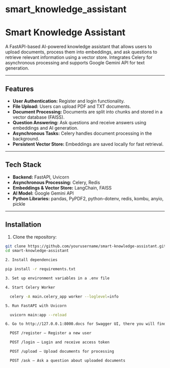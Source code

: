 # smart_knowledge_assistant

# Smart Knowledge Assistant

A FastAPI-based AI-powered knowledge assistant that allows users to upload documents, process them into embeddings, and ask questions to retrieve relevant information using a vector store. Integrates Celery for asynchronous processing and supports Google Gemini API for text generation.

---

## Features

- **User Authentication:** Register and login functionality.
- **File Upload:** Users can upload PDF and TXT documents.
- **Document Processing:** Documents are split into chunks and stored in a vector database (FAISS).
- **Question Answering:** Ask questions and receive answers using embeddings and AI generation.
- **Asynchronous Tasks:** Celery handles document processing in the background.
- **Persistent Vector Store:** Embeddings are saved locally for fast retrieval.

---

## Tech Stack

- **Backend:** FastAPI, Uvicorn
- **Asynchronous Processing:** Celery, Redis
- **Embeddings & Vector Store:** LangChain, FAISS
- **AI Model:** Google Gemini API
- **Python Libraries:** pandas, PyPDF2, python-dotenv, redis, kombu, anyio, pickle

---

## Installation

1. Clone the repository:

```bash
git clone https://github.com/yourusername/smart-knowledge-assistant.git
cd smart-knowledge-assistant

2. Install dependencies

pip install -r requirements.txt

3. Set up environment variables in a .env file

4. Start Celery Worker

  celery -A main.celery_app worker --loglevel=info

5. Run FastAPI with Uvicorn

  uvicorn main:app --reload

6. Go to http://127.0.0.1:8000.docs for Swagger UI, there you will find

  POST /register – Register a new user

  POST /login – Login and receive access token

  POST /upload – Upload documents for processing

  POST /ask – Ask a question about uploaded documents

